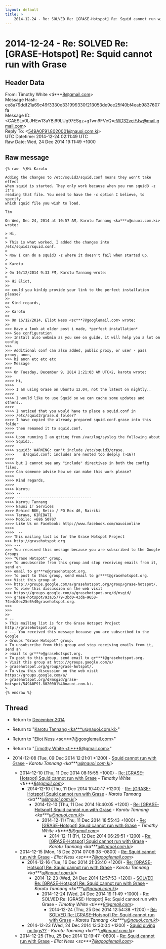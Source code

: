 ```yaml
---
layout: default
title: >
    2014-12-24 - Re: SOLVED Re: [GRASE-Hotspot] Re: Squid cannot run with Grase
---
```


# 2014-12-24 - Re: SOLVED Re: [GRASE-Hotspot] Re: Squid cannot run with Grase

## Header Data

From: Timothy White \<ti***8@gmail.com\><br>
Message Hash: ee8a79ddf21a69c49f3330e331999330f213053de9ee25f40bf4eab9837607fa<br>
Message ID: \<CAESLx0LJHEw13aYBj69LUg97ESgz+gTwn9FVeQ=rWD32veiFJw@mail.gmail.com\><br>
Reply To: \<549A0F91.8020001@nauoi.com.ki\><br>
UTC Datetime: 2014-12-24 02:11:49 UTC<br>
Raw Date: Wed, 24 Dec 2014 19:11:49 +1000<br>

## Raw message

```
{% raw  %}Hi Karotu

Adding the changes to /etc/squid3/squid.conf means they won't take effect
when squid is started. They only work because when you run squid3 -z it's
reading that file. You need to have the -c option I believe, to specify
which squid file you wish to load.

Tim

On Wed, Dec 24, 2014 at 10:57 AM, Karotu Tannang <ka***u@nauoi.com.ki>
wrote:

> Hi,
>
> This is what worked. I added the changes into /etc/squid3/squid.conf.
>
> Now I can do a squid3 -z where it doesn't fail when started up.
>
> Karotu
>
> On 16/12/2014 9:33 PM, Karotu Tannang wrote:
>
>> Hi Eliot,
>>
>> could you kinldy provide your link to the perfect installation please?
>>
>> Kind regards,
>>
>> Karotu
>>
>> On 16/12/2014, Eliot Ness <sc***7@googlemail.com> wrote:
>>
>>> Have a look at older post i made, *perfect installation*
>>> See configuration
>>> Install also webmin as you see on guide, it will help you a lot on config
>>>
>>> Additional conf can also added, public proxy, or user - pass proxy, anon,
>>> hi anon etc etc etc
>>> Message
>>>
>>> On Tuesday, December 9, 2014 2:21:03 AM UTC+2, karotu wrote:
>>>
>>>> Hi,
>>>>
>>>> I am using Grase on Ubuntu 12.04, not the latest on nightly..
>>>>
>>>> I would like to use Squid so we can cache some updates and others..
>>>>
>>>> I noticed that you would have to place a squid.conf in
>>>> /etc/squid3/grase.d folder?
>>>> I have copied the already prepared squid.conf.grase into this folder
>>>> then renamed it to squid.conf.
>>>>
>>>> Upon running I am gtting from /var/log/syslog the following about
>>>> Squid3..
>>>>
>>>> squid3: WARNING: can't include /etc/squid3/grase.
>>>>    d/squid.conf: includes are nested too deeply (>16)!
>>>>
>>>> but I cannot see any "include" directives in both the config files.
>>>> Can someone advise how we can make this work please?
>>>>
>>>> Kind regards,
>>>>
>>>> Karotu
>>>> --
>>>> ----------------------------------
>>>> Karotu Tannang
>>>> Nauoi IT Services
>>>> Behind BOK, Betio / PO Box 46, Bairiki
>>>> Tarawa, KIRIBATI
>>>> Mobile: +686 50707
>>>> Like Us on Facebook: http://www.facebook.com/nauoionline
>>>>
>>>>  --
>>> This mailing list is for the Grase Hotspot Project
>>> http://grasehotspot.org
>>> ---
>>> You received this message because you are subscribed to the Google Groups
>>> "Grase Hotspot" group.
>>> To unsubscribe from this group and stop receiving emails from it, send an
>>> email to gr***e@grasehotspot.org.
>>> To post to this group, send email to gr***t@grasehotspot.org.
>>> Visit this group at
>>> http://groups.google.com/a/grasehotspot.org/group/grase-hotspot/.
>>> To view this discussion on the web visit
>>> https://groups.google.com/a/grasehotspot.org/d/msgid/
>>> grase-hotspot/93a35779-3bd0-43da-9650-74e4c0ec25e5%40grasehotspot.org.
>>>
>>>
>>
> --
> This mailing list is for the Grase Hotspot Project http://grasehotspot.org
> --- You received this message because you are subscribed to the Google
> Groups "Grase Hotspot" group.
> To unsubscribe from this group and stop receiving emails from it, send an
> email to gr***e@grasehotspot.org.
> To post to this group, send email to gr***t@grasehotspot.org.
> Visit this group at http://groups.google.com/a/
> grasehotspot.org/group/grase-hotspot/.
> To view this discussion on the web visit https://groups.google.com/a/
> grasehotspot.org/d/msgid/grase-hotspot/549A0F91.8020001%40nauoi.com.ki.
>
{% endraw %}
```

## Thread

+ Return to [December 2014](/archive/2014/12)

+ Return to "[Karotu Tannang <ka***u<span>@</span>nauoi.com.ki>](/authors/ka___u_at_nauoi_com_ki)"
+ Return to "[Eliot Ness <sc***7<span>@</span>googlemail.com>](/authors/sc___7_at_googlemail_com)"
+ Return to "[Timothy White <ti***8<span>@</span>gmail.com>](/authors/ti___8_at_gmail_com)"

+ 2014-12-08 (Tue, 09 Dec 2014 12:21:01 +1200) - [Squid cannot run with Grase](/archive/2014/12/c2739ade8c6e8b21a02d773191fae439a2e205610245b89bbc674c4cc8db191d) - _Karotu Tannang \<ka***u@nauoi.com.ki\>_
  + 2014-12-10 (Thu, 11 Dec 2014 08:15:55 +1000) - [Re: [GRASE-Hotspot] Squid cannot run with Grase](/archive/2014/12/29099855a750bef03c6b735eae93f53ccf3ca6eaf3a665ef89674d2d51be4abe) - _Timothy White \<ti***8@gmail.com\>_
    + 2014-12-10 (Thu, 11 Dec 2014 10:40:17 +1200) - [Re: [GRASE-Hotspot] Squid cannot run with Grase](/archive/2014/12/c56d6b0ec7b6a1b8f64e3376f4b160b78bb9cd9fc2e5d0a0ac6e4d3bcaf1d18e) - _Karotu Tannang \<ka***u@nauoi.com.ki\>_
      + 2014-12-10 (Thu, 11 Dec 2014 16:40:05 +1200) - [Re: [GRASE-Hotspot] Squid cannot run with Grase](/archive/2014/12/c91363bf713fe800d92b3f37407ee3cccde48a90df9620356fda7f69c6466d14) - _Karotu Tannang \<ka***u@nauoi.com.ki\>_
        + 2014-12-11 (Thu, 11 Dec 2014 18:55:43 +1000) - [Re: [GRASE-Hotspot] Squid cannot run with Grase](/archive/2014/12/6ae26563193f929d08d7261010ec0974e2e1880bf3cf696838d7602a036e862a) - _Timothy White \<ti***8@gmail.com\>_
          + 2014-12-11 (Fri, 12 Dec 2014 06:29:51 +1200) - [Re: [GRASE-Hotspot] Squid cannot run with Grase](/archive/2014/12/7f5ce4b191531afbf56695956eddb1c49947dd6c3c289be7d58b991b8ef8e7ac) - _Karotu Tannang \<ka***u@nauoi.com.ki\>_
  + 2014-12-15 (Mon, 15 Dec 2014 07:08:38 -0800) - [Re: Squid cannot run with Grase](/archive/2014/12/75242ff8696018f902f645ae070366246bf6e20e00135cebd014af9d2d3d02f6) - _Eliot Ness \<sc***7@googlemail.com\>_
    + 2014-12-16 (Tue, 16 Dec 2014 21:33:40 +1200) - [Re: [GRASE-Hotspot] Re: Squid cannot run with Grase](/archive/2014/12/5c1b8a455d4e9de0d703da8e2d2d1272980be60bd819d71725b163a4f55eb8ec) - _Karotu Tannang \<ka***u@nauoi.com.ki\>_
      + 2014-12-23 (Wed, 24 Dec 2014 12:57:53 +1200) - [SOLVED Re: [GRASE-Hotspot] Re: Squid cannot run with Grase](/archive/2014/12/06f48fd4105dc2ba09c1af060ef1f96d1e61d6f6c66508d32d3cff44ef2b5775) - _Karotu Tannang \<ka***u@nauoi.com.ki\>_
        + 2014-12-24 (Wed, 24 Dec 2014 19:11:49 +1000) - Re: SOLVED Re: [GRASE-Hotspot] Re: Squid cannot run with Grase - _Timothy White \<ti***8@gmail.com\>_
          + 2014-12-24 (Thu, 25 Dec 2014 12:54:38 +1200) - [Re: SOLVED Re: [GRASE-Hotspot] Re: Squid cannot run with Grase](/archive/2014/12/ddce2862b3a9e3dcfdfa5793336230a541cb5170e36fb8546742b240847680df) - _Karotu Tannang \<ka***u@nauoi.com.ki\>_
    + 2014-12-23 (Wed, 24 Dec 2014 13:30:04 +1200) - [Squid giving no logs??](/archive/2014/12/ce056b713254ccaa46767acd7260ef09e0f3066fbc1f8033e254b0286871c771) - _Karotu Tannang \<ka***u@nauoi.com.ki\>_
  + 2014-12-25 (Thu, 25 Dec 2014 12:19:47 -0800) - [Re: Squid cannot run with Grase](/archive/2014/12/bdc92a58b84627ea8410229bf742f26d77652549575709aabedaa15dbf9a88e7) - _Eliot Ness \<sc***7@googlemail.com\>_

